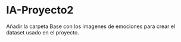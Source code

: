 # IA-Proyecto2
Añadir la carpeta Base con los imagenes de emociones para crear el dataset usado en el proyecto.
